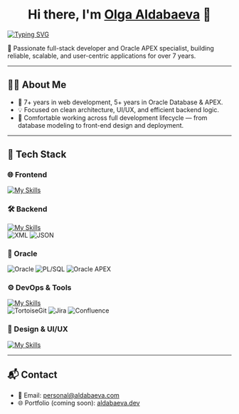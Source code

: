 <h1 align="center">Hi there, I'm <a href="#" target="_blank">Olga Aldabaeva</a> 👋</h1>

[![Typing SVG](https://readme-typing-svg.demolab.com?font=Fira+Code&size=24&pause=1000&color=F7C049&center=true&vCenter=true&width=800&lines=Web+Developer+%7C+Oracle+DB+%26+APEX+Expert+%7C+UI%2FUX;7%2B+Years+in+Web+Dev;5%2B+Years+in+Oracle+Database+%26+APEX)](https://git.io/typing-svg)


🚀 Passionate full-stack developer and Oracle APEX specialist, building reliable, scalable, and user-centric applications for over 7 years.

---

## 👩‍💻 About Me

- 💼 7+ years in web development, 5+ years in Oracle Database & APEX.
- 💡 Focused on clean architecture, UI/UX, and efficient backend logic.
- 🎯 Comfortable working across full development lifecycle — from database modeling to front-end design and deployment.

---

## 🧰 Tech Stack

### 🌐 Frontend
[![My Skills](https://skillicons.dev/icons?i=html,css,js,php,nodejs,json,xml,api&perline=10)](https://skillicons.dev)

### 🛠️ Backend
[![My Skills](https://skillicons.dev/icons?i=mysql&perline=10)](https://skillicons.dev)\
![XML](https://img.shields.io/badge/XML-ff6600?logo=html5&logoColor=white&style=for-the-badge)
![JSON](https://img.shields.io/badge/JSON-292929?logo=json&logoColor=white&style=for-the-badge)

### 🧱 Oracle
![Oracle](https://img.shields.io/badge/Oracle%20Database-F80000?logo=oracle&logoColor=white&style=for-the-badge)
![PL/SQL](https://img.shields.io/badge/PL%2FSQL-F80000?logo=oracle&logoColor=white&style=for-the-badge)
![Oracle APEX](https://img.shields.io/badge/Oracle%20APEX-336791?logo=apacherocketmq&logoColor=white&style=for-the-badge)

### ⚙️ DevOps & Tools
[![My Skills](https://skillicons.dev/icons?i=git,github,gitlab,docker,postman&perline=10)](https://skillicons.dev)\
![TortoiseGit](https://img.shields.io/badge/TortoiseGit-2C2C2C?logo=git&logoColor=white&style=for-the-badge)
![Jira](https://img.shields.io/badge/Jira-0052CC?logo=jira&logoColor=white&style=for-the-badge)
![Confluence](https://img.shields.io/badge/Confluence-172B4D?logo=confluence&logoColor=white&style=for-the-badge)

### 🎨 Design & UI/UX
[![My Skills](https://skillicons.dev/icons?i=figma&perline=10)](https://skillicons.dev)


---

## 📬 Contact

- 📧 Email: [personal@aldabaeva.com](mailto:personal@aldabaeva.com)
- 🌐 Portfolio (coming soon): [aldabaeva.dev](https://aldabaeva.dev)
